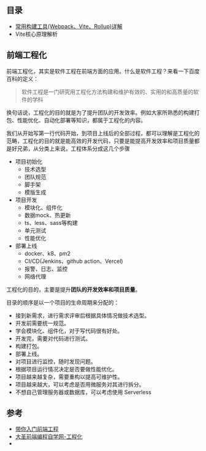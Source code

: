 ## 目录

- [常用构建工具(Webpack、Vite、Rollup)详解](./常用构建工具(Webpack、Vite、Rollup)详解.md)
- Vite核心原理解析

## 前端工程化

前端工程化，其实是软件工程在前端方面的应用。什么是软件工程？来看一下百度百科的定义：

> 软件工程是一门研究用工程化方法构建和维护有效的、实用的和高质量的软件的学科

换句话说，工程化的目的就是为了提升团队的开发效率。例如大家所熟悉的构建打包、性能优化、自动化部署等知识，都属于工程化的内容。

我们从开始写第一行代码开始，到项目上线后的全部过程，都可以理解是工程化的范畴，工程化的目的就是能高效的开发代码，只要是能提高开发效率和项目质量都是好兄弟，从分类上来说，工程体系分成这几个步骤

- 项目初始化
    - 技术选型
    - 团队规范
    - 脚手架
    - 模版生成
- 项目开发
  - 模块化、组件化
  - 数据mock、热更新
  - ts、less、sass等构建
  - 单元测试
  - 性能优化
- 部署上线
  - docker、k8、pm2
  - CI/CD(Jenkins、github action、Vercel)
  - 报警、日志、监控
  - 网络代理

工程化的目的，主要是提升**团队的开发效率和项目质量**。

目录的顺序是以一个项目的生命周期来分配的：

- 接到新需求，进行需求评审后根据具体情况做技术选型。
- 开发前需要统一规范。
- 学会模块化、组件化，对于写代码很有好处。
- 开发完，需要对代码进行测试。
- 构建打包。
- 部署上线。
- 对项目进行监控，随时发现问题。
- 根据项目运行情况决定是否要做性能优化。
- 项目越来越复杂，需要重构以提高可维护性。
- 项目越来越大，可以考虑是否用微服务对其进行拆分。
- 不想自己管理服务器或数据库，可以考虑使用 Serverless

## 参考
- [带你入门前端工程](https://woai3c.gitee.io/introduction-to-front-end-engineering/#%E7%AE%80%E4%BB%8B)
- [大圣前端编程自学网-工程化](https://shengxinjing.cn/fe/fis.html#%E6%96%87%E6%A1%A3)
- 